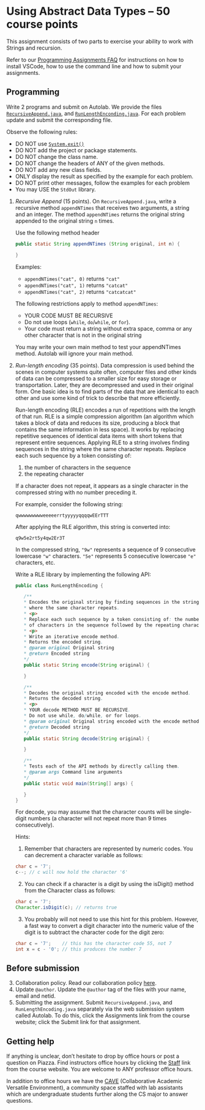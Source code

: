 # Using Abstract Data Types – 50 course points
This assignment consists of two parts to exercise your ability to work with Strings and recursion.

Refer to our [Programming Assignments FAQ](https://introcs.cs.rutgers.edu/assignment-faq/) for instructions on how to install VSCode, how to use the command line and how to submit your assignments.

## Programming

Write 2 programs and submit on Autolab. We provide the files [`RecursiveAppend.java`](RecursiveAppend.java), and [`RunLengthEnconding.java`](RunLengthEncoding.java). For each problem update and submit the corresponding file.

Observe the following rules:

- DO NOT use [`System.exit()`](https://docs.oracle.com/en/java/javase/14/docs/api/java.base/java/lang/System.html#exit(int))
- DO NOT add the project or package statements.
- DO NOT change the class name.
- DO NOT change the headers of ANY of the given methods.
- DO NOT add any new class fields.
- ONLY display the result as specified by the example for each problem.
- DO NOT print other messages, follow the examples for each problem
- You may USE the `StdOut` library.

1. *Recursive Append* (15 points). On `RecursiveAppend.java`, write a recursive method `appendNTimes` that receives two arguments, a string and an integer. The method `appendNTimes` returns the original string appended to the original string `n` times.

   Use the following method header
   ```java
   public static String appendNTimes (String original, int n) {

   }
   ```
   Examples:
   - `appendNTimes("cat", 0)` returns `"cat"`
   - `appendNTimes("cat", 1)` returns `"catcat"`
   - `appendNTimes("cat", 2)` returns `"catcatcat"`

   The following restrictions apply to method `appendNTimes`:
   - YOUR CODE MUST BE RECURSIVE
   - Do not use loops (`while`, `do`/`while`, or `for`).
   - Your code must return a string without extra space, comma or any other character that is not in the original string

   You may write your own main method to test your appendNTimes method. Autolab will ignore your main method.

2. *Run-length encoding* (35 points). Data compression is used behind the scenes in computer systems quite often, computer files and other kinds of data can be compressed to a smaller size for easy storage or transportation. Later, they are decompressed and used in their original form. One basic idea is to find parts of the data that are identical to each other and use some kind of trick to describe that more efficiently.

   Run-length encoding (RLE) encodes a run of repetitions with the length of that run. RLE is a simple compression algorithm (an algorithm which takes a block of data and reduces its size, producing a block that contains the same information in less space). It works by replacing repetitive sequences of identical data items with short tokens that represent entire sequences. Applying RLE to a string involves finding sequences in the string where the same character repeats. Replace each such sequence by a token consisting of:
   1. the number of characters in the sequence
   2. the repeating character

   If a character does not repeat, it appears as a single character in the compressed string with no number preceding it.

   For example, consider the following string:
   ```
   qwwwwwwwwweeeeerrtyyyyyqqqqwEErTTT
   ```
   After applying the RLE algorithm, this string is converted into:
   ```
   q9w5e2rt5y4qw2Er3T
   ```
   In the compressed string, `"9w"` represents a sequence of 9 consecutive lowercase `"w"` characters. `"5e"` represents 5 consecutive lowercase `"e"` characters, etc.

   Write a RLE library by implementing the following API:

   ```java
   public class RunLengthEncoding {

      /**
      * Encodes the original string by finding sequences in the string
      * where the same character repeats.
      * <p>
      * Replace each such sequence by a token consisting of: the number
      * of characters in the sequence followed by the repeating character.
      * <p>
      * Write an iterative encode method.
      * Returns the encoded string.
      * @param original Original string
      * @return Encoded string
      */
      public static String encode(String original) {

      }

      /**
      * Decodes the original string encoded with the encode method.
      * Returns the decoded string.
      * <p>
      * YOUR decode METHOD MUST BE RECURSIVE.
      * Do not use while, do/while, or for loops.
      * @param original Original string encoded with the encode method.
      * @return Decoded string
      */
      public static String decode(String original) {

      }

      /**
      * Tests each of the API methods by directly calling them.
      * @param args Command line arguments
      */
      public static void main(String[] args) {

      }
   }
   ```

   For decode, you may assume that the character counts will be single-digit numbers (a character will not repeat more than 9 times consecutively).

   Hints:
   1. Remember that characters are represented by numeric codes. You can decrement a character variable as follows:
   ```java
   char c = '7';
   c--; // c will now hold the character '6'
   ```
   2. You can check if a character is a digit by using the isDigit() method from the Character class as follows:
   ```java
   char c = '7';
   Character.isDigit(c); // returns true
   ```

   3. You probably will not need to use this hint for this problem. However, a fast way to convert a digit character into the numeric value of the digit is to subtract the character code for the digit zero:
   ```java
   char c = '7';    // this has the character code 55, not 7
   int x = c - '0'; // this produces the number 7
   ```

## Before submission
3. Collaboration policy. Read our collaboration policy [here](https://introcs.cs.rutgers.edu/#academic-integrity).
4. Update `@author`. Update the `@author` tag of the files with your name, email and netid.
5. Submitting the assignment. Submit `RecursiveAppend.java`, and `RunLengthEncoding.java` separately via the web submission system called Autolab. To do this, click the Assignments link from the course website; click the Submit link for that assignment.

## Getting help

If anything is unclear, don’t hesitate to drop by office hours or post a question on Piazza. Find instructors office hours by clicking the [Staff](https://introcs.cs.rutgers.edu/staff/) link from the course website. You are welcome to ANY professor office hours.

In addition to office hours we have the [CAVE](https://resources.cs.rutgers.edu/docs/rooms-equipment/cave/) (Collaborative Academic Versatile Environment), a community space staffed with lab assistants which are undergraduate students further along the CS major to answer questions.